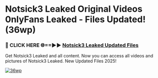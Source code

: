 # Notsick3 Leaked Original Videos 0nlyFans Leaked - Files Updated! (36wp)

<h3>🔴 CLICK HERE 🌐==►► <a href="https://tinyurl.com/ehrbuxhb" rel="nofollow">Notsick3 Leaked Updated Files</a></h3>

Get Notsick3 Leaked and all content. Now you can access all videos and pictures of Notsick3 Leaked. New Updated Files 2025!

[![36wp](https://i.imgur.com/lVYEuWS.gif)](https://tinyurl.com/ehrbuxhb)
